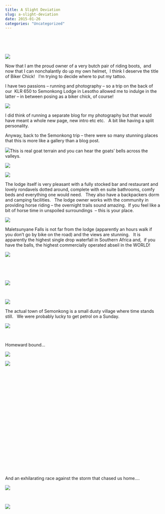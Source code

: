 ```yaml
---
title: A Slight Deviation
slug: a-slight-deviation
date: 2015-01-26
categories: "Uncategorized"
---
```


<p> </p>
<p> </p>
<p><img src="https://res.cloudinary.com/dy6grlu8z/image/upload/v1558842109/f27hj84wtcosw4pkjto0.jpg"/></p>
<p>Now that I am the proud owner of a very butch pair of riding boots,  and now that I can nonchalantly do up my own helmet,  I think I deserve the title of Biker Chick!   I’m trying to decide where to put my tattoo.</p>
<p>I have two passions – running and photography – so a trip on the back of our  KLR 650 to Semonkong Lodge in Lesotho allowed me to indulge in the latter – in between posing as a biker chick, of course!</p>
<p><img src="https://res.cloudinary.com/dy6grlu8z/image/upload/v1558842110/pvjt5mvd3co9qnugboez.jpg"/></p>
<p>I did think of running a separate blog for my photography but that would have meant a whole new page, new intro etc etc.   A bit like having a split personality.</p>
<p>Anyway, back to the Semonkong trip – there were so many stunning places that this is more like a gallery than a blog post.</p>
<p><img src="https://res.cloudinary.com/dy6grlu8z/image/upload/v1558842110/vvhffklmmybgtykvypfg.jpg"/>This is real goat terrain and you can hear the goats’ bells across the valleys.</p>
<p><img src="https://res.cloudinary.com/dy6grlu8z/image/upload/v1558842111/d1tkqzlfbzp89cfy4mn3.jpg"/></p>
<p><img src="https://res.cloudinary.com/dy6grlu8z/image/upload/v1558842112/jcegafnna6vsnosvvauz.jpg"/></p>
<p>The lodge itself is very pleasant with a fully stocked bar and restaurant and lovely rondavels dotted around, complete with en suite bathrooms, comfy beds and everything one would need.   They also have a backpackers dorm and camping facilities.   The lodge owner works with the community in providing horse riding – the overnight trails sound amazing.  If you feel like a bit of horse time in unspoiled surroundings  – this is your place.</p>
<p><img src="https://res.cloudinary.com/dy6grlu8z/image/upload/v1558842114/cy49rtlphpxrz2ani4bk.jpg"/></p>
<p>Maletsunyane Falls is not far from the lodge (apparently an hours walk if you don’t go by bike on the road) and the views are stunning.   It is apparently the highest single drop waterfall in Southern Africa and,  if you have the balls, the highest commercially operated abseil in the WORLD!</p>
<p><img src="https://res.cloudinary.com/dy6grlu8z/image/upload/v1558842114/n6shfsqxo0lmmtdz9pzn.jpg"/></p>
<p> </p>
<p> </p>
<p><img src="https://res.cloudinary.com/dy6grlu8z/image/upload/v1558842116/qf7or9el7ig6fnmiuudq.jpg"/></p>
<p> </p>
<p><img src="https://res.cloudinary.com/dy6grlu8z/image/upload/v1558842117/qmyilkat5wscwe79y8a0.jpg"/></p>
<p>The actual town of Semonkong is a small dusty village where time stands still.   We were probably lucky to get petrol on a Sunday.</p>
<p><img src="https://res.cloudinary.com/dy6grlu8z/image/upload/v1558842117/nv8a71xszhrapdvscqc9.jpg"/></p>
<p> </p>
<p>Homeward bound…</p>
<p><img src="https://res.cloudinary.com/dy6grlu8z/image/upload/v1558842119/nhptb2xffsai7qrsuahs.jpg"/></p>
<p><img src="https://res.cloudinary.com/dy6grlu8z/image/upload/v1558842120/pkotvldid7wensgep4nj.jpg"/></p>
<p> </p>
<p> </p>
<p> </p>
<p> </p>
<p> </p>
<p> </p>
<p> </p>
<p> </p>
<p> </p>
<p> </p>
<p> </p>
<p>And an exhilarating race against the storm that chased us home….</p>
<p><img src="https://res.cloudinary.com/dy6grlu8z/image/upload/v1558842121/frz6f9ql61c1rlflaxsw.jpg"/></p>
<p> </p>
<p><img src="https://res.cloudinary.com/dy6grlu8z/image/upload/v1558842121/t7uuilg8ygwyxaf04nky.jpg"/></p>
<p> </p>
<p> </p>









